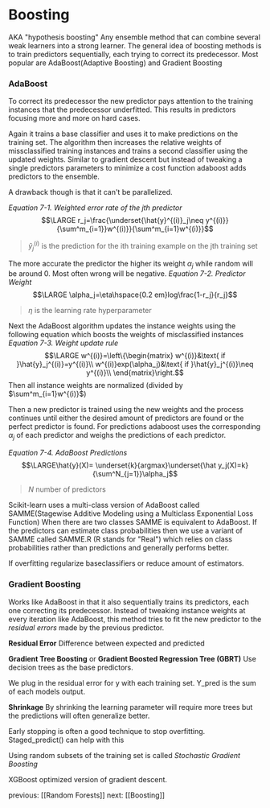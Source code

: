 # Boosting
AKA "hypothesis boosting"
Any ensemble method that can combine several weak learners into a strong learner.
The general idea of boosting methods is to train predictors sequentially, each trying to correct its
	predecessor.
Most popular are AdaBoost(Adaptive Boosting) and Gradient Boosting

### AdaBoost
To correct its predecessor the new predictor pays attention to the training instances that the predecessor underfitted. This results in predictors focusing more and more on hard cases. 

Again it trains a base classifier and uses it to make predictions on the training set. The algorithm then increases the relative weights of missclassified training instances and trains a second classifier using the updated weights.
Similar to gradient descent but instead of tweaking a single predictors parameters to minimize a cost function adaboost adds predictors to the ensemble. 

A drawback though is that it can't be parallelized. 

*Equation 7-1. Weighted error rate of the jth predictor*
$$\LARGE r_j=\frac{\underset{\hat{y}^{(i)}_j\neq y^{(i)}}{\sum^m_{i=1}}w^{(i)}}{\sum^m_{i=1}w^{(i)}}$$
> $\hat{y}^{(i)}_j$ is the prediction for the ith training example on the jth training set

The more accurate the predictor the higher its weight $\alpha_j$ while random will be around $0$. Most often wrong will be negative. 
*Equation 7-2. Predictor Weight*
$$\LARGE \alpha_j=\eta\hspace{0.2 em}log\frac{1-r_j}{r_j}$$
> $\eta$ is the learning rate hyperparameter

Next the AdaBoost algorithm updates the instance weights using the following equation which boosts the weights of misclassified instances
*Equation 7-3. Weight update rule*
$$\LARGE w^{(i)}=\left\{\begin{matrix}
w^{(i)}&\text{ if }\hat{y}_j^{(i)}=y^{(i)}\\ 
w^{(i)}exp(\alpha_j)&\text{ if }\hat{y}_j^{(i)}\neq y^{(i)}\\ 
\end{matrix}\right.$$
Then all instance weights are normalized (divided by $\sum^m_{i=1}w^{(i)}$)

Then a new predictor is trained using the new weights and the process continues until either the desired amount of predictors are found or the perfect predictor is found. For predictions adaboost uses the corresponding $\alpha_j$ of each predictor and weighs the predictions of each predictor. 

*Equation 7-4. AdaBoost Predictions*
$$\LARGE\hat{y}(X)= \underset{k}{argmax}\underset{\hat y_j(X)=k}{\sum^N_{j=1}}\alpha_j$$
> $N$ number of predictors

Scikit-learn uses a multi-class version of AdaBoost called SAMME(Stagewise Additive Modeling using a Multiclass Exponential Loss Function) When there are two classes SAMME is equivalent to AdaBoost. If the predictors can estimate class probabilities then we use a variant of SAMME called SAMME.R (R stands for "Real") which relies on class probabilities rather than predictions and generally performs better.

If overfitting regularize baseclassifiers or reduce amount of estimators.

### Gradient Boosting
Works like AdaBoost in that it also sequentially trains its predictors, each one correcting its predecessor. Instead of tweaking instance weights at every iteration like AdaBoost, this method tries to fit the new predictor to the *residual errors* made by the previous predictor.

**Residual Error**
Difference between expected and predicted

**Gradient Tree Boosting** or **Gradient Boosted Regression Tree (GBRT)**
Use decision trees as the base predictors.

We plug in the residual error for y with each training set. 
Y_pred is the sum of each models output.

**Shrinkage**
By shrinking the learning parameter will require more trees but the predictions will often generalize better.

Early stopping is often a good technique to stop overfitting. 
Staged_predict() can help with this

Using random subsets of the training set is called *Stochastic Gradient Boosting*

XGBoost optimized version of gradient descent.

previous:
[[Random Forests]]
next:
[[Boosting]]